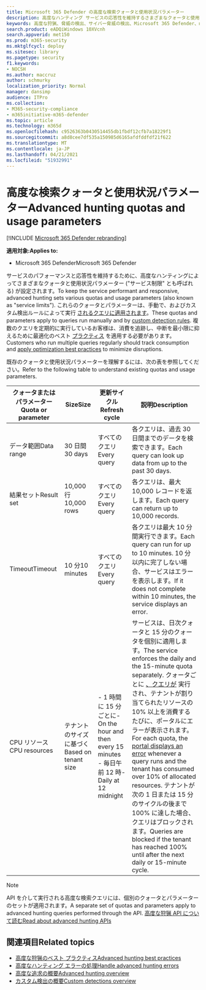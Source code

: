 ```yaml
---
title: Microsoft 365 Defender の高度な検索クォータと使用状況パラメーター
description: 高度なハンティング サービスの応答性を維持するさまざまなクォータと使用状況パラメーター (サービス制限) を理解する
keywords: 高度な狩猟、脅威の検出、サイバー脅威の検出、Microsoft 365 Defender、microsoft 365、m365、検索、クエリ、テレメトリ、スキーマ、kusto、CPU 制限、クエリ制限、リソース、最大結果、クォータ、パラメーター、割り当て
search.product: eADQiWindows 10XVcnh
search.appverid: met150
ms.prod: m365-security
ms.mktglfcycl: deploy
ms.sitesec: library
ms.pagetype: security
f1.keywords:
- NOCSH
ms.author: maccruz
author: schmurky
localization_priority: Normal
manager: dansimp
audience: ITPro
ms.collection:
- M365-security-compliance
- m365initiative-m365-defender
ms.topic: article
ms.technology: m365d
ms.openlocfilehash: c9526363b0430514455db1fbdf12cfb7a18229f1
ms.sourcegitcommit: a8d8cee7df535a150985d6165afdfddfdf21f622
ms.translationtype: MT
ms.contentlocale: ja-JP
ms.lasthandoff: 04/21/2021
ms.locfileid: "51932991"
---
```

# <a name="advanced-hunting-quotas-and-usage-parameters"></a><span data-ttu-id="7b98d-104">高度な検索クォータと使用状況パラメーター</span><span class="sxs-lookup"><span data-stu-id="7b98d-104">Advanced hunting quotas and usage parameters</span></span>

[!INCLUDE [Microsoft 365 Defender rebranding](../includes/microsoft-defender.md)]


<span data-ttu-id="7b98d-105">**適用対象:**</span><span class="sxs-lookup"><span data-stu-id="7b98d-105">**Applies to:**</span></span>
- <span data-ttu-id="7b98d-106">Microsoft 365 Defender</span><span class="sxs-lookup"><span data-stu-id="7b98d-106">Microsoft 365 Defender</span></span>

<span data-ttu-id="7b98d-107">サービスのパフォーマンスと応答性を維持するために、高度なハンティングによってさまざまなクォータと使用状況パラメーター ("サービス制限" とも呼ばれる) が設定されます。</span><span class="sxs-lookup"><span data-stu-id="7b98d-107">To keep the service performant and responsive, advanced hunting sets various quotas and usage parameters (also known as "service limits").</span></span> <span data-ttu-id="7b98d-108">これらのクォータとパラメーターは、手動で、およびカスタム検出ルールによって実行 [されるクエリに適用されます](custom-detection-rules.md)。</span><span class="sxs-lookup"><span data-stu-id="7b98d-108">These quotas and parameters apply to queries run manually and by [custom detection rules](custom-detection-rules.md).</span></span> <span data-ttu-id="7b98d-109">複数のクエリを定期的に実行しているお客様は、消費を追跡し、中断を最小限に抑えるために最適化のベスト [プラクティス](advanced-hunting-best-practices.md) を適用する必要があります。</span><span class="sxs-lookup"><span data-stu-id="7b98d-109">Customers who run multiple queries regularly should track consumption and [apply optimization best practices](advanced-hunting-best-practices.md) to minimize disruptions.</span></span>

<span data-ttu-id="7b98d-110">既存のクォータと使用状況パラメーターを理解するには、次の表を参照してください。</span><span class="sxs-lookup"><span data-stu-id="7b98d-110">Refer to the following table to understand existing quotas and usage parameters.</span></span>

| <span data-ttu-id="7b98d-111">クォータまたはパラメーター</span><span class="sxs-lookup"><span data-stu-id="7b98d-111">Quota or parameter</span></span> | <span data-ttu-id="7b98d-112">Size</span><span class="sxs-lookup"><span data-stu-id="7b98d-112">Size</span></span> | <span data-ttu-id="7b98d-113">更新サイクル</span><span class="sxs-lookup"><span data-stu-id="7b98d-113">Refresh cycle</span></span> | <span data-ttu-id="7b98d-114">説明</span><span class="sxs-lookup"><span data-stu-id="7b98d-114">Description</span></span> |
|--|--|--|--|
| <span data-ttu-id="7b98d-115">データ範囲</span><span class="sxs-lookup"><span data-stu-id="7b98d-115">Data range</span></span> | <span data-ttu-id="7b98d-116">30 日間</span><span class="sxs-lookup"><span data-stu-id="7b98d-116">30 days</span></span> | <span data-ttu-id="7b98d-117">すべてのクエリ</span><span class="sxs-lookup"><span data-stu-id="7b98d-117">Every query</span></span> | <span data-ttu-id="7b98d-118">各クエリは、過去 30 日間までのデータを検索できます。</span><span class="sxs-lookup"><span data-stu-id="7b98d-118">Each query can look up data from up to the past 30 days.</span></span> |
| <span data-ttu-id="7b98d-119">結果セット</span><span class="sxs-lookup"><span data-stu-id="7b98d-119">Result set</span></span> | <span data-ttu-id="7b98d-120">10,000 行</span><span class="sxs-lookup"><span data-stu-id="7b98d-120">10,000 rows</span></span> | <span data-ttu-id="7b98d-121">すべてのクエリ</span><span class="sxs-lookup"><span data-stu-id="7b98d-121">Every query</span></span> | <span data-ttu-id="7b98d-122">各クエリは、最大 10,000 レコードを返します。</span><span class="sxs-lookup"><span data-stu-id="7b98d-122">Each query can return up to 10,000 records.</span></span> |
| <span data-ttu-id="7b98d-123">Timeout</span><span class="sxs-lookup"><span data-stu-id="7b98d-123">Timeout</span></span> | <span data-ttu-id="7b98d-124">10 分</span><span class="sxs-lookup"><span data-stu-id="7b98d-124">10 minutes</span></span> | <span data-ttu-id="7b98d-125">すべてのクエリ</span><span class="sxs-lookup"><span data-stu-id="7b98d-125">Every query</span></span> | <span data-ttu-id="7b98d-126">各クエリは最大 10 分間実行できます。</span><span class="sxs-lookup"><span data-stu-id="7b98d-126">Each query can run for up to 10 minutes.</span></span> <span data-ttu-id="7b98d-127">10 分以内に完了しない場合、サービスはエラーを表示します。</span><span class="sxs-lookup"><span data-stu-id="7b98d-127">If it does not complete within 10 minutes, the service displays an error.</span></span>
| <span data-ttu-id="7b98d-128">CPU リソース</span><span class="sxs-lookup"><span data-stu-id="7b98d-128">CPU resources</span></span> | <span data-ttu-id="7b98d-129">テナントのサイズに基づく</span><span class="sxs-lookup"><span data-stu-id="7b98d-129">Based on tenant size</span></span> | <span data-ttu-id="7b98d-130">- 1 時間に 15 分ごとに</span><span class="sxs-lookup"><span data-stu-id="7b98d-130">- On the hour and then every 15 minutes</span></span><br><span data-ttu-id="7b98d-131">- 毎日午前 12 時</span><span class="sxs-lookup"><span data-stu-id="7b98d-131">- Daily at 12 midnight</span></span> | <span data-ttu-id="7b98d-132">サービスは、日次クォータと 15 分のクォータを個別に適用します。</span><span class="sxs-lookup"><span data-stu-id="7b98d-132">The service enforces the daily and the 15-minute quota separately.</span></span> <span data-ttu-id="7b98d-133">クォータごとに [、クエリが](advanced-hunting-errors.md) 実行され、テナントが割り当てられたリソースの 10% 以上を消費するたびに、ポータルにエラーが表示されます。</span><span class="sxs-lookup"><span data-stu-id="7b98d-133">For each quota, the [portal displays an error](advanced-hunting-errors.md) whenever a query runs and the tenant has consumed over 10% of allocated resources.</span></span> <span data-ttu-id="7b98d-134">テナントが次の 1 日または 15 分のサイクルの後まで 100% に達した場合、クエリはブロックされます。</span><span class="sxs-lookup"><span data-stu-id="7b98d-134">Queries are blocked if the tenant has reached 100% until after the next daily or 15-minute cycle.</span></span> |

>[!NOTE] 
><span data-ttu-id="7b98d-135">API を介して実行される高度な検索クエリには、個別のクォータとパラメーターのセットが適用されます。</span><span class="sxs-lookup"><span data-stu-id="7b98d-135">A separate set of quotas and parameters apply to advanced hunting queries performed through the API.</span></span> [<span data-ttu-id="7b98d-136">高度な狩猟 API について読む</span><span class="sxs-lookup"><span data-stu-id="7b98d-136">Read about advanced hunting APIs</span></span>](./api-advanced-hunting.md)

## <a name="related-topics"></a><span data-ttu-id="7b98d-137">関連項目</span><span class="sxs-lookup"><span data-stu-id="7b98d-137">Related topics</span></span>

- [<span data-ttu-id="7b98d-138">高度な狩猟のベスト プラクティス</span><span class="sxs-lookup"><span data-stu-id="7b98d-138">Advanced hunting best practices</span></span>](advanced-hunting-best-practices.md)
- [<span data-ttu-id="7b98d-139">高度なハンティング エラーの処理</span><span class="sxs-lookup"><span data-stu-id="7b98d-139">Handle advanced hunting errors</span></span>](advanced-hunting-errors.md)
- [<span data-ttu-id="7b98d-140">高度な追求の概要</span><span class="sxs-lookup"><span data-stu-id="7b98d-140">Advanced hunting overview</span></span>](advanced-hunting-overview.md)
- [<span data-ttu-id="7b98d-141">カスタム検出の概要</span><span class="sxs-lookup"><span data-stu-id="7b98d-141">Custom detections overview</span></span>](custom-detections-overview.md)
